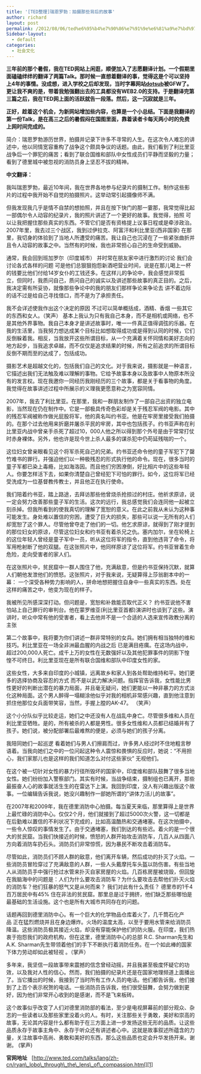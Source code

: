```yaml
---
title: '[TED整理]瑞恩罗勃：拍摄那些背后的故事'
author: richard
layout: post
permalink: /2012/08/06/ted%e6%95%b4%e7%90%86%e7%91%9e%e6%81%a9%e7%bd%97%e5%8b%83%ef%bc%9a%e6%8b%8d%e6%91%84%e9%82%a3%e4%ba%9b%e8%83%8c%e5%90%8e%e7%9a%84%e6%95%85%e4%ba%8b/
Sidebar-layout:
  - default
categories:
  - 社会文化
---
```

**三年前的那个暑假，我在TED网站上闲逛，顺便加入了志愿翻译计划。一个假期里面磕磕绊绊的翻译了两篇Talk。那时候一直想着翻译的事，觉得这是个可以坚持上4年的事情。没成想，进入学校之后却发现，当时字幕网站**<a title="被墙ing的网站" href="http://www.dotsub.com/" target="_blank"><strong>dotsub</strong></a>**被GFW了。更让我不爽的是，带着我勉强翻出去的工具都没有WEB2.0的支持。于是翻译完第三篇之后，我在TED网上面的活跃就告一段落。然后，这一沉寂就是三年。**

**正好，趁着这个机会，为新网站增加些内容，也算是一个小总结。下面是我翻译的第一份Talk，是在高三之后的暑假闷在国图里面，靠着读者卡每天两小时的免费上网时间完成的。**

简介：瑞恩罗勃游历世界，拍摄并记录下许多不寻常的人生。在这次令人难忘的讲述中，他以同情宽容重构了战争这个颇具争议的话题。由此，我们看到了利比里亚战争后一个罪犯的痛苦；看到了联合国维和部队中女性成员们平静而坚毅的力量；看到了德里城中被忽视的消防员身上坚忍不拔的精神。

<!--more-->

**中文翻译：**

我叫瑞恩罗勃，最近10年间，我在世界各地参与纪录片的摄制工作。制作这些影片的过程中我开始不自觉的拍摄照片。这举动常引起摄像师不满。

但我发现我几乎是情不自禁的想拍照，并且在按下快门的那一霎那，我常觉得比起一部偶尔令人动容的纪录片，我的照片讲述了一个更好的故事。我觉得，拍照 可以让我把握住那些真实的东西。不管它们是否有资格提上议事日程或是牵涉政治。 2007年里，我去过三个战区，我到过伊拉克、阿富汗和利比里亚(西非国家) 在那里，我切身的体验到了当地人所遭受的痛苦。我让自己也沉浸在了一些紧张曲折并且令人动容的故事之中。当然有的时候，我也非常担心自己的生命受到威胁。

通常，我会回到班加罗尔（印度城市） 并时常在朋友家中进行激烈的讨论 我们会讨论各式各样的问题 可是他们总狠狠抱怨新酒吧营业时间，说是在那儿喝上一杯的钱要比他们付给14岁女仆的工钱还多。在这样儿的争论中，我会感觉非常孤立，但同时，我质问自己，质问自己的诚实以及讲述那些故事的真正目的。之后，我决定需有所妥协，就像那些争论中的我的朋友们那样争论来争论去 讲不着边际的话不过是给自己寻找借口，而不是为了承担责任。

我不会详述使我作出这个决定的原因 不过可以简单概括成，酒精、香烟 一些其它的东西和女人。（笑声） 基本上我认为只有我自己本身，而不是相机或网络，也不是其他外界事物。我自己本身才是讲述故事时，唯一一件真正值得调弦的乐器。在我的生活里，当我努力想达成某个目标比如想取得成功或是得到认同的时候，它们反倒躲着我。相反，当我放开这些所谓目标，从一个充满着关怀同情和美好志向的地方起步，当我追求卓越，而不仅仅是追求结果的时候，所有之前追求的所谓目标反倒不期而至的达成了，包括成功。

摄影艺术是超越文化的，包括我们自己的文化。对于我来说，摄影就是一种语言，它描述出我们无法触及难以理解的事物。它给予故事本身以及故事中人物原本所没有的发言权。现在我邀你一同经历我刚经历的三个故事，都是关于看事物的角度。我觉得在故事讲述过程中所展示的义理我更愿意称之为宽容同情。

2007年，我去了利比里亚。在那里，我和一群朋友制作了一部自己出资的独立电影，当然现在仍在制作中。它是一部极具传奇色彩却是关于残忍军阀的电影。其中的残忍军阀被称作做光屁股将军，他的真名叫约书亚。他是在牢房里接受我们拍摄的。在那个过去他用来折磨并屠杀平民的牢房，其中也包括孩子。约书亚声称在利比里亚内战中曾亲手杀死了超过10，000人他之所以得到那个外号是由于常常打仗时赤身裸体。另外，他也许是现今世上杀人最多的谋杀犯中仍苟延残喘的一个。

这位妇女曾亲眼看见这个将军杀死自己的兄弟。约书亚还命令他的童子军犯下了罄竹难书的罪行。并强迫他们以一种极残忍的形式执行他的命令。现在，很多当时的童子军都已染上毒瘾，比如海洛因。而且他们穷困潦倒，好比相片中的这些年轻人。你要怎样活下去，如果你清楚自己曾经犯下可怕的罪行。如今，这位将军已经受洗成为一位基督教传教士，并且他正在执行使命。

我们陪着约书亚，踏上路途，去拜访那些他曾烧杀抢掠过的村庄。他祈求原谅，说一定会努力改善那些童子军的生活。这次的远行，我总感觉我们会连同他一起被立刻杀掉。但我所看到的使我真切的理解了宽恕的意义。在此之前我从未认为这种事可能发生。身处难以置信的穷困，遭受了巨大的损失，那些可以说一无所有的人们却宽恕了这个罪人。尽管他曾夺走了他们的一切。他乞求原谅，就得到了刚才提到的那位妇女的原谅，尽管这位妇女和约书亚有着杀兄之仇。塞内加尔，坐在轮椅上的这位年轻人曾经是童子军中一员，听从这位将军的指令，直到他违背了命令，将军用枪射断了他的双腿。在这张照片中，他同样原谅了这位将军。约书亚冒着生命危险，走向受害者的家人们。

在这张照片中，贫民窟中一群人围住了他，充满敌意，但是约书亚保持沉默，就算人们朝他发泄他们的愤怒。这张照片，对于我来说，无疑算得上莎翁剧本中的一幕： 一个深受各种势力影响的人，拼命地想把握住自身中一些真实的东西。处在这样的痛苦之中，他变为现在的样子。

我被所见所感深深打动。但问题是，宽恕和补救能否取代正义？ 约书亚说他不害怕站上自己罪行的审判台。他在蒙罗维亚(利比里亚首都)演讲时也谈到了这些。演讲时，听众中常有他的受害者，看上去他并不是一个合适的人选来宣传政教分离的主张

第二个故事中，我将要为你们讲述一群非常特别的女兵。她们拥有相当独特的维和技巧。利比里亚在一场全非洲最血腥的内战之后 已是满目疮痍。在这场内战中，超过200,000人死亡。成千上万的女性在无数强奸以及其他犯罪事件的阴影下惶惶不可终日。利比里亚现在是所有联合国维和部队中印度女性的家。

这些女性，大多来自印度的小城镇，远离故乡和家人到各处帮助维持和平。她们更多的选择协商及容忍的方式 而不是以武力解决问题。指挥官告诉我，女性能比男性更好的判断出潜在的暴力局面，并且毫无疑问，她们更能以一种非暴力的方式淡化这种局面。这个男人醉得一塌糊涂他似乎对我的相机非常感兴趣，直到他注意到抓住他那位女兵面带笑容，当然，手握上膛的AK-47。 （笑声）

这个小分队似乎比较走运，她们之中还没有人在战乱中身亡。尽管很多维和人员在利比里亚牺牲。是的，所有被杀的人都是男性。很多女性维和人员都已结婚并有了孩子。她们说，被分配部署后最难熬的便是，必须与她们的孩子分离。

我陪同她们一起巡逻 看着她们与男人们擦肩而过，许多男人经过时不住地粗言秽语着。当我向她们之中的一位问起这种令人震惊和畏惧的反应时，她说：“不用担心，我们家那儿也是这样的我们知道怎么对付这些家伙” 无视他们。

在这个被一切针对女性的暴力行径所毁坏的国家中，印度维和部队鼓舞了很多当地女性。她们纷纷加入警察部门。其实有时候，当战争结束，摄制组也已离开，那些最振奋人心的故事就活生生的在雷达下上演。我回到印度，没人有兴趣出版这个故事。一位编辑告诉我说，她没兴趣制作一部她所谓的“讲体力活儿的故事”。

在2007年和2009年，我在德里消防中心拍摄。每当夏天来临，那里算得上是世界上最忙碌的消防中心。仅仅2个月，他们就接到了超过5000次火警，这一切都是在后勤难以置信的不利状况下完成的，比如高温酷热和交通堵塞。在这次拍摄中，一些令人惊叹的事情发生了。由于交通堵塞，我们到达的有些迟。着火的是一个很大的贫民窟。当我们快接近的时候，愤怒的人群开始攻击消防车，几百人从四面八方向着消防车扔石头。消防员们非常惊慌，因为暴民不断攻击着消防车。

尽管如此，消防员们不顾人群的敌意，他们离开车辆，然后成功的扑灭了火焰。一些消防员冒险穿过了充满敌意的人群，一些人头戴摩托车头盔以防伤害。有些当地人从消防员手中强行抢过水管来扑灭自家房屋的火焰。几百栋房屋被烧毁，但回旋在我脑海中的问题是：人们为什么要攻击消防车？为什么要攻击去帮他们扑灭火焰的消防车？他们狂暴的怒气又是从何而来？ 我们对此有什么责任？ 德里市的1千4百万居民中有45% 住在非法的贫民窟。那里总是过于拥挤，他们缺乏那些哪怕是最基础的生活设施。这个也是所有大城市共同存在的问题。

话题再回到德里消防中心。有一个巨大的化学物品仓库着火了，几千筒石化产品 正在猛烈燃烧并且在身边爆炸。火场的温度太高，以至于要用水管来给消防员降温。这些消防员极其接近火焰，却没有穿能保护他们的防火服。在印度，我们热衷于抱怨我们的政府机构，但在这里，德里消防中心的总部 R.C. Sharman先生和A.K. Sharman先生带领着他们的手下不断执行着消防任务。在一个如此棒的国家下体力劳动却如此被轻视 。（掌声）

多年来，我坚信一段故事带来震撼的信念曾经动摇，并且我甚至极度怀疑它的功效，以及我对人性的信心。然而，我们拍摄的纪录片还是在国家地理频道上面播出了。当它播出的时候，我接到了当时所有工作人员的电话。他们都告诉我，他们接到了上百个表示祝贺的电话。一些消防员告诉我，他们很受鼓舞，会努力做到更好，因为他们非常开心收到的是感谢，而不是飞来板砖。

这个故事似乎改变了人们对德里消防部的看法，至少是电视屏幕前的部分观众、杂志的一些读者以及那些家里没着火的人。有时，关注那些关于勇敢，美好和崇高的故事，无论其内容是什么都有助于在三方面上进一步发扬这些无形的品质。让这些品质永存于故事主角中、永存于听众还有讲述者心中。这就是故事叙述所蕴含的力量，关注故事中高尚、勇敢和美好的东西，那么这些品质也定会升华发扬开来。谢谢。 (掌声)

**官网地址**   [http://www.ted.com/talks/lang/zh-cn/ryan\_lobo\_through\_the\_lens\_of\_compassion.html][1]

 [1]: http://www.ted.com/talks/lang/zh-cn/ryan_lobo_through_the_lens_of_compassion.html